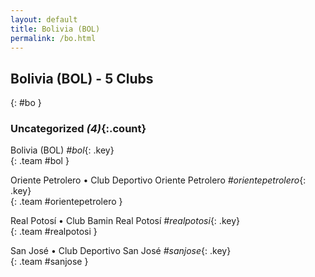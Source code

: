 ```yaml
---
layout: default
title: Bolivia (BOL)
permalink: /bo.html
---
```



## Bolivia (BOL) - 5 Clubs
{: #bo }









### Uncategorized _(4)_{:.count}


Bolivia  (BOL)  _#bol_{: .key} <br>
{: .team #bol }

Oriente Petrolero • Club Deportivo Oriente Petrolero   _#orientepetrolero_{: .key} <br>
{: .team #orientepetrolero }

Real Potosí • Club Bamin Real Potosí   _#realpotosi_{: .key} <br>
{: .team #realpotosi }

San José • Club Deportivo San José   _#sanjose_{: .key} <br>
{: .team #sanjose }


 
